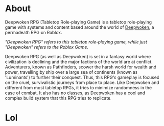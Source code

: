 # About

Deepwoken RPG (Tabletop Role-playing Game) is a tabletop role-playing game with systems and content based around the world of [Deepwoken](https://www.roblox.com/games/4111023553/Deepwoken-Verse-2), a permadeath RPG on Roblox.

*"Deepwoken RPG" refers to this tabletop role-playing game, while just "Deepwoken" refers to the Roblox Game.*

Deepwoken RPG (as well as Deepwoken) is set in a fantasy world where civilization is declining and the major factions of the world are at conflict. Adventurers, known as Pathfinders, scower the harsh world for wealth and power, travelling by ship over a large sea of continents (known as 'Luminants') to further their conquest. Thus, this RPG's gameplay is focused on the cruel, survivalistic journeys from place to place. Like Deepwoken and different from most tabletop RPGs, it tries to minimize randomness in the case of combat. It also has no classes, as Deepwoken has a cool and complex build system that this RPG tries to replicate.

# Lol